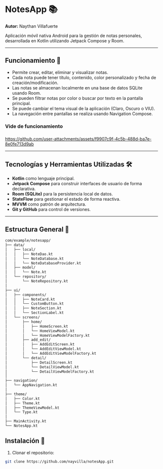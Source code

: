 # NotesApp 📚
**Autor:** Naythan Villafuerte

Aplicación móvil nativa Android para la gestión de notas personales, desarrollada en Kotlin utilizando Jetpack Compose y Room.

---

## Funcionamiento 🚀

- Permite crear, editar, eliminar y visualizar notas.
- Cada nota puede tener título, contenido, color personalizado y fecha de creación/modificación.
- Las notas se almacenan localmente en una base de datos SQLite usando Room.
- Se pueden filtrar notas por color o buscar por texto en la pantalla principal.
- Se puede cambiar el tema visual de la aplicación (Claro, Oscuro o VIU).
- La navegación entre pantallas se realiza usando Navigation Compose.

### Vide de funcionamiento
###
###
https://github.com/user-attachments/assets/f9907c9f-4c5b-488d-ba7e-8e0fe713d9ab

---


## Tecnologías y Herramientas Utilizadas 🛠

- **Kotlin** como lenguaje principal.
- **Jetpack Compose** para construir interfaces de usuario de forma declarativa.
- **Room (SQLite)** para la persistencia local de datos.
- **StateFlow** para gestionar el estado de forma reactiva.
- **MVVM** como patrón de arquitectura.
- **Git y GitHub** para control de versiones.

---

## Estructura General 📁
```bash
com/example/notesapp/
├── data/
│   ├── local/
│   │   ├── NoteDao.kt
│   │   └── NoteDatabase.kt
│   │   └── NoteDatabaseProvider.kt
│   ├── model/
│   │   └── Note.kt
│   └── repository/
│       └── NoteRepository.kt
│
├── ui/
│   ├── components/
│   │   ├── NoteCard.kt   
│   │   └── CustomButton.kt
│   │   ├── NoteSection.kt   
│   │   └── SectionLabel.kt
│   └── screens/
│       ├── home/
│       │   ├── HomeScreen.kt
│       │   └── HomeViewModel.kt
│       │   └── HomeViewModelFactory.kt
│       ├── add_edit/
│       │   ├── AddEditScreen.kt
│       │   └── AddEditViewModel.kt
│       │   └── AddEditViewModelFactory.kt
│       └── detail/
│           ├── DetailScreen.kt
│           └── DetailViewModel.kt
│           └── DetailViewModelFactory.kt
│
├── navigation/
│   └── AppNavigation.kt    
│
├── theme/
│   ├── Color.kt
│   ├── Theme.kt
│   ├── ThemeViewModel.kt
│   └── Type.kt
│
├── MainActivity.kt         
└── NotesApp.kt   
```

## Instalación 📲

1. Clonar el repositorio:

```bash
git clone https://github.com/nayvilla/notesApp.git
```
